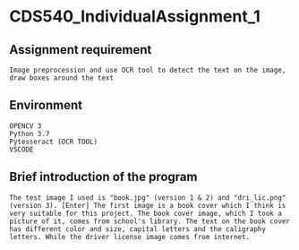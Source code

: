 # CDS540_IndividualAssignment_1
## Assignment requirement
    Image preprocession and use OCR tool to detect the text on the image, draw boxes around the text
## Environment 
    OPENCV 3
    Python 3.7
    Pytesseract (OCR TOOL)
    VSCODE
## Brief introduction of the program
    The test image I used is "book.jpg" (version 1 & 2) and "dri_lic.png" (version 3). [Enter] The first image is a book cover which I think is very suitable for this project. The book cover image, which I took a picture of it, comes from school's library. The text on the book cover has different color and size, capital letters and the caligraphy letters. While the driver license image comes from internet.
    
